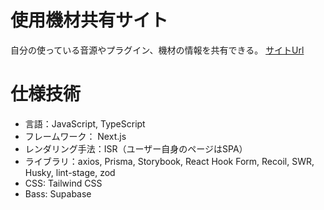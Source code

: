 # 使用機材共有サイト
自分の使っている音源やプラグイン、機材の情報を共有できる。
[サイトUrl](https://myugear.vercel.app/)

# 仕様技術
+ 言語：JavaScript, TypeScript
+  フレームワーク： Next.js
+ レンダリング手法：ISR（ユーザー自身のページはSPA）
+ ライブラリ：axios, Prisma, Storybook, React Hook Form, Recoil, SWR, Husky, lint-stage, zod
+ CSS: Tailwind CSS
+ Bass: Supabase
